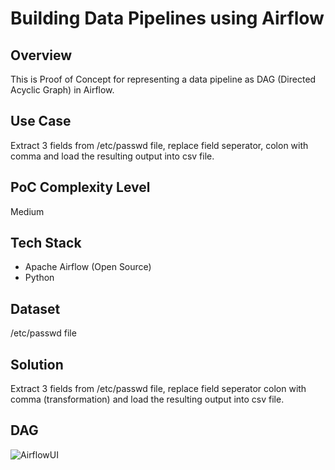 # Building Data Pipelines using Airflow

## Overview
This is Proof of Concept for representing a data pipeline as DAG (Directed Acyclic Graph) in Airflow.

## Use Case
Extract 3 fields from /etc/passwd file, replace field seperator, colon with comma and load the resulting output into csv file.

## PoC Complexity Level
Medium

## Tech Stack
- Apache Airflow (Open Source)
- Python

## Dataset
/etc/passwd file

## Solution
Extract 3 fields from /etc/passwd file, replace field seperator colon with comma (transformation) and load the resulting output into csv file.

## DAG
![AirflowUI](https://github.com/user-attachments/assets/dc13b74b-0c14-4c83-ad6d-275acefec624)

